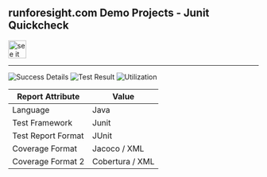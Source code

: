 
## runforesight.com Demo Projects - Junit Quickcheck

<a href="https://demo.app.runforesight.com/repositories/github/runforesight-demo/junit-quickcheck/workflow-runs">
  <img src="https://4750167.fs1.hubspotusercontent-na1.net/hubfs/4750167/foresight-live-badge-72.png" height="36" alt="see it on foresight" />
</a>

---
![Success Details](https://api-public.service.runforesight.com/api/v1/badge/success?repoId=5c43d0bb-71db-429f-a5b5-ebf7d5622aef)
![Test Result](https://api-public.service.runforesight.com/api/v1/badge/test?repoId=5c43d0bb-71db-429f-a5b5-ebf7d5622aef)
![Utilization](https://api-public.service.runforesight.com/api/v1/badge/utilization?repoId=5c43d0bb-71db-429f-a5b5-ebf7d5622aef)


| Report Attribute  | Value   |
|---|---|
| Language  | Java |
| Test Framework  | Junit |
| Test Report Format | JUnit |
| Coverage Format | Jacoco / XML  |
| Coverage Format 2 | Cobertura / XML  |
